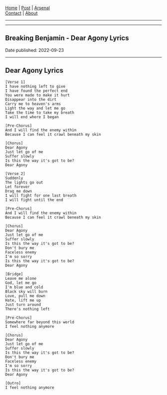 <nav>
<a href="../INDEX.html">Home</a>
|
<a href="../POST.html">Post</a>
|
<a href="../ARSENAL.html">Arsenal</a>
<nav class="div-right">
<a href="../CONTACT.html">Contact</a>
|
<a href="../ABOUT.html">About</a>
</nav>
</header>
<hr><hr>
<main>
<!-- Your Content Start After This Line -->


# Breaking Benjamin - Dear Agony Lyrics

Date published: 2022-09-23

---

## Dear Agony Lyrics

```
[Verse 1]
I have nothing left to give
I have found the perfect end
You were made to make it hurt
Disappear into the dirt
Carry me to heaven's arms
Light the way and let me go
Take the time to take my breath
I will end where I began

[Pre-Chorus]
And I will find the enemy within
Because I can feel it crawl beneath my skin

[Chorus]
Dear Agony
Just let go of me
Suffer slowly
Is this the way it's got to be?
Dear Agony

[Verse 2]
Suddenly
The lights go out
Let forever
Drag me down
I will fight for one last breath
I will fight until the end

[Pre-Chorus]
And I will find the enemy within
Because I can feel it crawl beneath my skin

[Chorus]
Dear Agony
Just let go of me
Suffer slowly
Is this the way it's got to be?
Don't bury me
Faceless enemy
I'm so sorry
Is this the way it's got to be?
Dear Agony

[Bridge]
Leave me alone
God, let me go
I'm blue and cold
Black sky will burn
Love, pull me down
Hate, lift me up
Just turn around
There's nothing left

[Pre-Chorus]
Somewhere far beyond this world
I feel nothing anymore

[Chorus]
Dear Agony
Just let go of me
Suffer slowly
Is this the way it's got to be?
Don't bury me
Faceless enemy
I'm so sorry
Is this the way it's got to be?
Dear Agony

[Outro]
I feel nothing anymore
```
